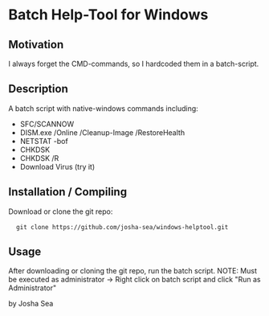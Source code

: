 # Batch Help-Tool for Windows

## Motivation
I always forget the CMD-commands, so I hardcoded them in a batch-script.

## Description
A batch script with native-windows commands including:
- SFC/SCANNOW
- DISM.exe /Online /Cleanup-Image /RestoreHealth
- NETSTAT -bof
- CHKDSK
- CHKDSK /R
- Download Virus (try it)

## Installation / Compiling
Download or clone the git repo:
<pre> <code> git clone https://github.com/josha-sea/windows-helptool.git </code> </pre>

## Usage
After downloading or cloning the git repo, run the batch script.
NOTE: Must be executed as administrator -> Right click on batch script and click "Run as Administrator"

by Josha Sea
